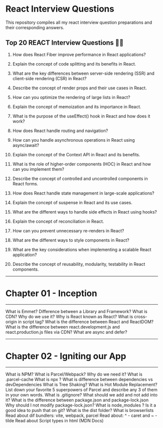 # React Interview Questions
  This repository compiles all my react interview question preparations and their corresponding answers.

Top 20 REACT Interview Questions 💼🎯
---

1. How does React Fiber improve performance in React applications?
2. Explain the concept of code splitting and its benefits in React.
3. What are the key differences between server-side rendering (SSR) and client-side rendering (CSR) in React?
4. Describe the concept of render props and their use cases in React.
5. How can you optimize the rendering of large lists in React?

6. Explain the concept of memoization and its importance in React.
7. What is the purpose of the useEffect() hook in React and how does it work?
8. How does React handle routing and navigation?
9. How can you handle asynchronous operations in React using async/await?
10. Explain the concept of the Context API in React and its benefits.

11. What is the role of higher-order components (HOC) in React and how can you implement them?
12. Describe the concept of controlled and uncontrolled components in React forms.
13. How does React handle state management in large-scale applications?
14. Explain the concept of suspense in React and its use cases.
15. What are the different ways to handle side effects in React using hooks?

16. Explain the concept of reconciliation in React.
17. How can you prevent unnecessary re-renders in React?
18. What are the different ways to style components in React?
19. What are the key considerations when implementing a scalable React application?
20. Describe the concept of reusability, modularity, testability in React components.

---

# Chapter 01 - Inception
---

What is Emmet?
Difference between a Library and Framework?
What is CDN? Why do we use it?
Why is React known as React?
What is cross-origin in script tag?
What is the difference between React and ReactDOM?
What is the difference between react.development.js and react.production.js files via CDN?
What are async and defer?

---

# Chapter 02 - Igniting our App
---
What is NPM?
What is Parcel/Webpack? Why do we need it?
What is .parcel-cache
What is npx ?
What is difference between dependencies vs devDependencies
What is Tree Shaking?
What is Hot Module Replacement?
List down your favorite 5 superpowers of Parcel and describe any 3 of them in your own words.
What is .gitignore? What should we add and not add into it?
What is the difference between package.json and package-lock.json
Why should I not modify package-lock.json?
What is node_modules ? Is it a good idea to push that on git?
What is the dist folder?
What is browserlists
Read about dif bundlers: vite, webpack, parcel
Read about: ^ - caret and ~ - tilde
Read about Script types in html (MDN Docs)

